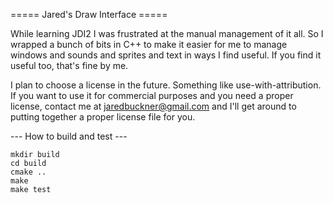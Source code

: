 ===== Jared's Draw Interface =====

While learning JDI2 I was frustrated at the manual management of it all.  So I wrapped a bunch of bits in C++ to make it easier for me to manage windows and sounds and sprites and text in ways I find useful.  If you find it useful too, that's fine by me.

I plan to choose a license in the future.  Something like use-with-attribution.  If you want to use it for commercial purposes and you need a proper license, contact me at jaredbuckner@gmail.com and I'll get around to putting together a proper license file for you.

--- How to build and test ---

```
mkdir build
cd build
cmake ..
make 
make test
```